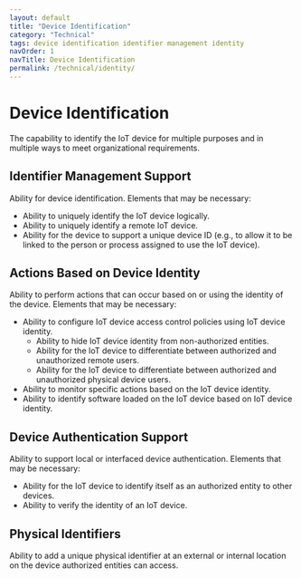 ```yaml
---
layout: default
title: "Device Identification"
category: "Technical"
tags: device identification identifier management identity
navOrder: 1
navTitle: Device Identification
permalink: /technical/identity/
---
```


# Device Identification
 
The capability to identify the IoT device for multiple purposes and in multiple ways to meet organizational requirements.
 
## Identifier Management Support
 
Ability for device identification. Elements that may be necessary:
-	Ability to uniquely identify the IoT device logically.
-	Ability to uniquely identify a remote IoT device.
-	Ability for the device to support a unique device ID (e.g., to allow it to be linked to the person or process assigned to use the IoT device).
 
## Actions Based on Device Identity
 
Ability to perform actions that can occur based on or using the identity of the device. Elements that may be necessary:
-	Ability to configure IoT device access control policies using IoT device identity.
    -	Ability to hide IoT device identity from non-authorized entities.
    -	Ability for the IoT device to differentiate between authorized and unauthorized remote users.
    -	Ability for the IoT device to differentiate between authorized and unauthorized physical device users.
-	Ability to monitor specific actions based on the IoT device identity.
-	Ability to identify software loaded on the IoT device based on IoT device identity.
 
## Device Authentication Support
 
Ability to support local or interfaced device authentication. Elements that may be necessary:
-	Ability for the IoT device to identify itself as an authorized entity to other devices.
-	Ability to verify the identity of an IoT device.
 
## Physical Identifiers
 
Ability to add a unique physical identifier at an external or internal location on the device authorized entities can access.
 
